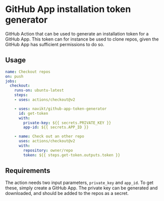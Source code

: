# GitHub App installation token generator

GitHub Action that can be used to generate an installation token for a GitHub App. This token can for instance be used to clone repos, given the GitHub App has sufficient permissions to do so.

## Usage

```yaml
name: Checkout repos
on: push
jobs:
  checkout:
    runs-on: ubuntu-latest
    steps:
    - uses: actions/checkout@v2

    - uses: navikt/github-app-token-generator
      id: get-token
      with:
        private-key: ${{ secrets.PRIVATE_KEY }}
        app-id: ${{ secrets.APP_ID }}

    - name: Check out an other repo
      uses: actions/checkout@v2
      with:
        repository: owner/repo
        token: ${{ steps.get-token.outputs.token }}
```

## Requirements

The action needs two input parameters, `private_key` and `app_id`. To get these, simply create a GitHub App. The private key can be generated and downloaded, and should be added to the repos as a secret.